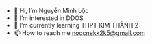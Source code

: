 - 👋 Hi, I’m Nguyễn Minh Lộc
- 👀 I’m interested in DDOS
- 🌱 I’m currently learning THPT KIM THÀNH 2
- 📫 How to reach me noccnekk2k5@gmail.com

<!---
LoccTricker2k5/LoccTricker2k5 is a ✨ special ✨ repository because its `README.md` (this file) appears on your GitHub profile.
You can click the Preview link to take a look at your changes.
--->
